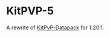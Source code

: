 # KitPVP-5

A rewrite of [KitPvP-Datapack](https://github.com/Up-Level/KitPvP-Datapack) for 1.20.1.
